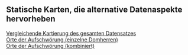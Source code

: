 <h2>Statische Karten, die alternative Datenaspekte hervorheben</h2>

<a href="./Maps1_DE.html">Vergleichende Kartierung des gesamten Datensatzes</a><br>
<a href="./Maps2_DE.html">Orte der Aufschwörung (einzelne Domherren)</a><br>
<a href="./Maps3_DE.html">Orte der Aufschwörung (kombiniert)</a><br>

